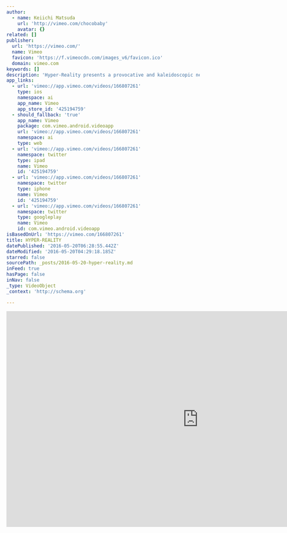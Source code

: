 ```yaml
---
author:
  - name: Keiichi Matsuda
    url: 'http://vimeo.com/chocobaby'
    avatar: {}
related: []
publisher:
  url: 'https://vimeo.com/'
  name: Vimeo
  favicon: 'https://f.vimeocdn.com/images_v6/favicon.ico'
  domain: vimeo.com
keywords: []
description: 'Hyper-Reality presents a provocative and kaleidoscopic new vision of the future, where physical and virtual realities have merged, and the city is saturated in media. If you are interested in supporting the project, sponsoring the next work or would like to find out more, please send a hello to info@km.cx.'
app_links:
  - url: 'vimeo://app.vimeo.com/videos/166807261'
    type: ios
    namespace: ai
    app_name: Vimeo
    app_store_id: '425194759'
  - should_fallback: 'true'
    app_name: Vimeo
    package: com.vimeo.android.videoapp
    url: 'vimeo://app.vimeo.com/videos/166807261'
    namespace: ai
    type: web
  - url: 'vimeo://app.vimeo.com/videos/166807261'
    namespace: twitter
    type: ipad
    name: Vimeo
    id: '425194759'
  - url: 'vimeo://app.vimeo.com/videos/166807261'
    namespace: twitter
    type: iphone
    name: Vimeo
    id: '425194759'
  - url: 'vimeo://app.vimeo.com/videos/166807261'
    namespace: twitter
    type: googleplay
    name: Vimeo
    id: com.vimeo.android.videoapp
isBasedOnUrl: 'https://vimeo.com/166807261'
title: HYPER-REALITY
datePublished: '2016-05-20T06:28:55.442Z'
dateModified: '2016-05-20T04:29:18.185Z'
starred: false
sourcePath: _posts/2016-05-20-hyper-reality.md
inFeed: true
hasPage: false
inNav: false
_type: VideoObject
_context: 'http://schema.org'

---
```

<iframe src="https://cdn.embedly.com/widgets/media.html?src=https%3A%2F%2Fplayer.vimeo.com%2Fvideo%2F166807261&amp;url=https%3A%2F%2Fvimeo.com%2F166807261&amp;image=http%3A%2F%2Fi.vimeocdn.com%2Fvideo%2F571534199_1280.jpg&amp;key=b7d04c9b404c499eba89ee7072e1c4f7&amp;type=text%2Fhtml&amp;schema=vimeo" width="1000" height="563" scrolling="no" frameborder="0" allowfullscreen="" style=""></iframe>